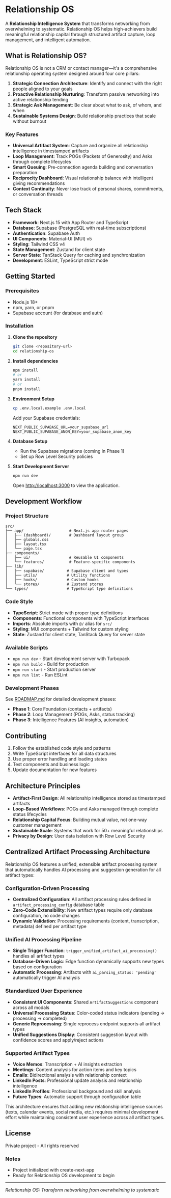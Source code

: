 # Relationship OS

A **Relationship Intelligence System** that transforms networking from overwhelming to systematic. Relationship OS helps high-achievers build meaningful relationship capital through structured artifact capture, loop management, and intelligent automation.

## What is Relationship OS?

Relationship OS is not a CRM or contact manager—it's a comprehensive relationship operating system designed around four core pillars:

1. **Strategic Connection Architecture**: Identify and connect with the right people aligned to your goals
2. **Proactive Relationship Nurturing**: Transform passive networking into active relationship tending
3. **Strategic Ask Management**: Be clear about what to ask, of whom, and when
4. **Sustainable Systems Design**: Build relationship practices that scale without burnout

### Key Features

- **Universal Artifact System**: Capture and organize all relationship intelligence in timestamped artifacts
- **Loop Management**: Track POGs (Packets of Generosity) and Asks through complete lifecycles
- **Smart Queuing**: Pre-connection agenda building and conversation preparation
- **Reciprocity Dashboard**: Visual relationship balance with intelligent giving recommendations
- **Context Continuity**: Never lose track of personal shares, commitments, or conversation threads

## Tech Stack

- **Framework**: Next.js 15 with App Router and TypeScript
- **Database**: Supabase (PostgreSQL with real-time subscriptions)
- **Authentication**: Supabase Auth
- **UI Components**: Material-UI (MUI) v5
- **Styling**: Tailwind CSS v4
- **State Management**: Zustand for client state
- **Server State**: TanStack Query for caching and synchronization
- **Development**: ESLint, TypeScript strict mode

## Getting Started

### Prerequisites

- Node.js 18+ 
- npm, yarn, or pnpm
- Supabase account (for database and auth)

### Installation

1. **Clone the repository**
   ```bash
   git clone <repository-url>
   cd relationship-os
   ```

2. **Install dependencies**
   ```bash
   npm install
   # or
   yarn install
   # or
   pnpm install
   ```

3. **Environment Setup**
   ```bash
   cp .env.local.example .env.local
   ```
   
   Add your Supabase credentials:
   ```env
   NEXT_PUBLIC_SUPABASE_URL=your_supabase_url
   NEXT_PUBLIC_SUPABASE_ANON_KEY=your_supabase_anon_key
   ```

4. **Database Setup**
   - Run the Supabase migrations (coming in Phase 1)
   - Set up Row Level Security policies

5. **Start Development Server**
   ```bash
   npm run dev
   ```
   
   Open [http://localhost:3000](http://localhost:3000) to view the application.

## Development Workflow

### Project Structure

```
src/
├── app/                    # Next.js app router pages
│   ├── (dashboard)/        # Dashboard layout group
│   ├── globals.css
│   ├── layout.tsx
│   └── page.tsx
├── components/
│   ├── ui/                 # Reusable UI components
│   └── features/           # Feature-specific components
├── lib/
│   ├── supabase/          # Supabase client and types
│   ├── utils/             # Utility functions
│   ├── hooks/             # Custom hooks
│   └── stores/            # Zustand stores
└── types/                 # TypeScript type definitions
```

### Code Style

- **TypeScript**: Strict mode with proper type definitions
- **Components**: Functional components with TypeScript interfaces
- **Imports**: Absolute imports with `@/` alias for `src/`
- **Styling**: MUI components + Tailwind for custom styling
- **State**: Zustand for client state, TanStack Query for server state

### Available Scripts

- `npm run dev` - Start development server with Turbopack
- `npm run build` - Build for production
- `npm run start` - Start production server
- `npm run lint` - Run ESLint

### Development Phases

See [ROADMAP.md](./ROADMAP.md) for detailed development phases:

- **Phase 1**: Core Foundation (contacts + artifacts)
- **Phase 2**: Loop Management (POGs, Asks, status tracking)  
- **Phase 3**: Intelligence Features (AI insights, automation)

## Contributing

1. Follow the established code style and patterns
2. Write TypeScript interfaces for all data structures
3. Use proper error handling and loading states
4. Test components and business logic
5. Update documentation for new features

## Architecture Principles

- **Artifact-First Design**: All relationship intelligence stored as timestamped artifacts
- **Loop-Based Workflows**: POGs and Asks managed through complete status lifecycles
- **Relationship Capital Focus**: Building mutual value, not one-way customer management
- **Sustainable Scale**: Systems that work for 50+ meaningful relationships
- **Privacy by Design**: User data isolation with Row Level Security

## Centralized Artifact Processing Architecture

Relationship OS features a unified, extensible artifact processing system that automatically handles AI processing and suggestion generation for all artifact types:

### Configuration-Driven Processing
- **Centralized Configuration**: All artifact processing rules defined in `artifact_processing_config` database table
- **Zero-Code Extensibility**: New artifact types require only database configuration, no code changes
- **Dynamic Validation**: Processing requirements (content, transcription, metadata) defined per artifact type

### Unified AI Processing Pipeline
- **Single Trigger Function**: `trigger_unified_artifact_ai_processing()` handles all artifact types
- **Database-Driven Logic**: Edge function dynamically supports new types based on configuration
- **Automatic Processing**: Artifacts with `ai_parsing_status: 'pending'` automatically trigger AI analysis

### Standardized User Experience
- **Consistent UI Components**: Shared `ArtifactSuggestions` component across all modals
- **Universal Processing Status**: Color-coded status indicators (pending → processing → completed)
- **Generic Reprocessing**: Single reprocess endpoint supports all artifact types
- **Unified Suggestions Display**: Consistent suggestion layout with confidence scores and apply/reject actions

### Supported Artifact Types
- **Voice Memos**: Transcription + AI insights extraction
- **Meetings**: Content analysis for action items and key topics  
- **Emails**: Bidirectional analysis with relationship context
- **LinkedIn Posts**: Professional update analysis and relationship intelligence
- **LinkedIn Profiles**: Professional background and skill analysis
- **Future Types**: Automatic support through configuration table

This architecture ensures that adding new relationship intelligence sources (texts, calendar events, social media, etc.) requires minimal development effort while maintaining consistent user experience across all artifact types.

## License

Private project - All rights reserved

### Notes
- Project initialized with create-next-app
- Ready for Relationship OS development to begin

---

*Relationship OS: Transform networking from overwhelming to systematic*
